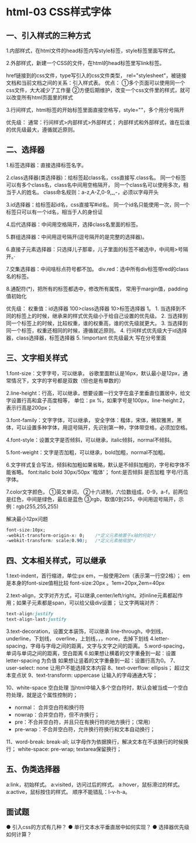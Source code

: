 # html-03 CSS样式字体
## 一、引入样式的三种方式
1.内部样式，在html文件的head标签内写style标签，style标签里面写样式。

2.外部样式，新建一个CSS的文件，在html的head标签里写link标签。
<link  href="style.css" type="text/css" rel="stylesheet"> 
href链接到的css文件，type写引入的css文件类型，
rel="stylesheet"，被链接文档和当前文档之间的关系：引入样式表。
优点： ①多个页面可以使用同一个css文件，大大减少了工作量
②方便后期维护，改变一个css文件里的样式，就可以改变所有html页面里的样式

3.行间样式，html标签的开始标签里面直接空格写，style=""，多个用分号隔开

优先级：
通常：行间样式>内部样式>外部样式；
内部样式和外部样式，谁在后谁的优先级最大，遵循就近原则。



## 二、选择器
1.标签选择器：直接选择标签名字。

2.class选择器(类选择器)：给标签起class名，css直接写.class名。
同一个标签可以有多个class名，class名中间用空格隔开，
同一个class名可以使用多次，相当于人的姓名。
class命名规则：a-z,A-Z,0-9,_,-，必须以字母开头

3.id选择器：给标签起id名，css直接写#id名。
同一个id名只能使用一次，同一个标签只可以有一个id名，相当于人的身份证

4.后代选择器：中间用空格隔开，选择class名里面的标签。

5.群组选择器：中间用逗号隔开(逗号隔开的是完整的选择器)。

6.直接子元素选择器：只选择儿子那辈，儿子里面的标签不被选中，中间用>号隔开。·

7.交集选择器：中间啥标点符号都不加。
div.red：选中所有div标签带red的class名的标签。

8.通配符(*)，把所有的标签都选中，修改所有属性，
常用于margin值，padding值初始化

优先级：
权重值：id选择器 100>class选择器 10>标签选择器 1。
	1. 
当选择到不同的标签上的时候，继承来的样式优先级小于给自己设置的优先级。
	2. 
当选择到同一个标签上的时候，比较权重，谁的权重高，谁的优先级就更大。
	3. 
当选择到同一个标签，权重还相同的时候，遵循就近原则。
	4. 
行间样式优先级大于id选择器，class选择器，标签选择器
	5. 
!important 优先级最大 写在分号里面









## 三、文字相关样式
1.font-size：文字字号，可以继承，
谷歌里面默认是16px，默认最小是12px，通常情况下，文字的字号都是双数（但也是有单数的）

2.line-height：行高，可以继承，想要设置一行文字在盒子里垂直位置居中，给文字设置行高和盒子高度相等，
单位：px %，如果字号是100px，line-height:2，表示行高是200px；

3.font-family：文字字体，可以继承，
安全字体：楷体，宋体，微软雅黑，黑体，可以设置多种字体，用逗号隔开，先识别第一种，字体带空格，必须加空格。

4.font-style：设置文字是否倾斜，可以继承，italic倾斜，normal不倾斜。

5.font-weight：文字是否加粗，可以继承，bold加粗，normal不加粗。

6.文字样式复合写法，倾斜和加粗如果省略，默认是不倾斜加粗的，字号和字体不能省略。
font:italic bold 30px/50px '楷体'； font:是否倾斜 是否加粗 字号/行高 字体。

7.color文字颜色，
①英文单词，
②十六进制，六位数组成，0-9，a-f，前两位是红色，中间是绿色，最后是蓝色
③rgb，取值0到255，中间用逗号隔开，示例：rgb(255,255,255)

解决最小12px问题

```css
font-size:10px;          
-webkit-transform-origin-x: 0;    /*定义元素被置于x轴的何处*/
-webkit-transform: scale(0.90);   /*定义元素被缩放*/
```



## 四、文本相关样式，可以继承
1.text-indent，首行缩进，单位:px em，一般使用2em（表示第一行空2格）；
em  是本身的font-size值相比较  font-size:20px  。1em=20px,2em=40px


2.text-align，文字对齐方式，可以继承,center/left/right。对inline元素都起作用；如果子元素都是span，可以给父级div设置；
让文字两端对齐：
```css
text-align:justify
text-align-last:justify
```
3.text-decoration，设置文本装饰，可以继承
line-through，中划线，underline，下划线，
overline，上划线，，，none，去掉下划线
4.letter-spacing，字母与字母之间的距离，文字与文字之间的距离。
5.word-spacing，单词与单词之间的距离，空白距离
6.如果想让横着的文字重叠到一起：设置letter-spacing 为负值
如果想让竖着的文字重叠到一起：设置行高为0。
7、user-select: none 让用户不能选择文本内容
8、text-overflow: ellipsis； 超过文本变点状
9、text-transform: uppercase 让输入的字母通通大写；

10、white-space 空白处理
当html中输入多个空白符时，默认会被当成一个空白符处理，就是这个属性控制的；
* normal： 合并空白符和换行符
* nowrap：合并空白符，但不许换行；
* pre：不合并空白符，并且只在有换行符的地方换行；（常用）
* pre-wrap：不合并空白符，允许换行符换行和文本自动换行；


11、word-break: break-all; 以字母作为依据换行，解决文本在不该换行的时候换行；
white-space: pre-wrap; textarea保留换行；


## 五、伪类选择器
a:link，初始样式。
a:visited，访问过后的样式。
a:hover，鼠标滑过的样式。
a:active，鼠标按住的样式。
顺序不能错乱：l-v-h-a。





## 面试题
● 引入css的方式有几种？
● 单行文本水平垂直居中如何实现？
● 选择器优先级如何计算？

